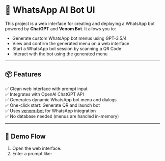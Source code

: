 # 🤖 WhatsApp AI Bot UI

This project is a web interface for creating and deploying a WhatsApp bot powered by **ChatGPT** and **Venom Bot**. It allows you to:

- Generate custom WhatsApp bot menus using GPT-3.5/4
- View and confirm the generated menu on a web interface
- Start a WhatsApp bot session by scanning a QR Code
- Interact with the bot using the generated menu

---

## 📦 Features

✅ Clean web interface with prompt input  
✅ Integrates with OpenAI ChatGPT API  
✅ Generates dynamic WhatsApp bot menu and dialogs  
✅ One-click start: Generate QR and launch bot  
✅ Uses [venom-bot](https://github.com/orkestral/venom) for WhatsApp integration  
✅ No database needed (menus are handled in-memory)

---

## 🚀 Demo Flow

1. Open the web interface.
2. Enter a prompt like:

